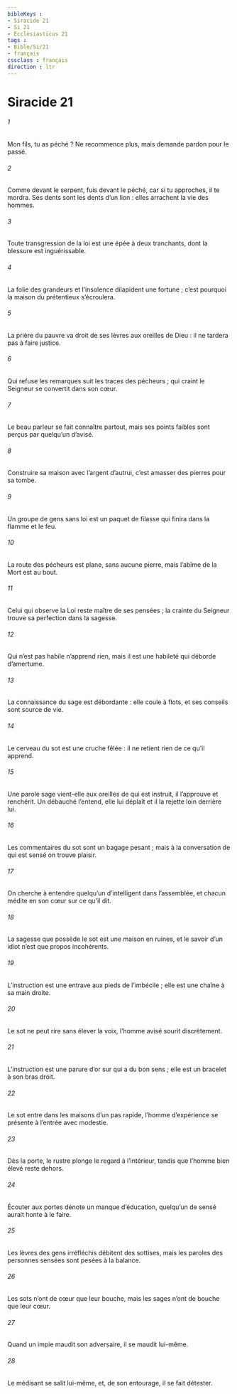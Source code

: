 ```yaml
---
bibleKeys : 
- Siracide 21
- Si 21
- Ecclesiasticus 21
tags : 
- Bible/Si/21
- français
cssclass : français
direction : ltr
---
```


# Siracide 21

###### 1
Mon fils, tu as péché ?
Ne recommence plus,
mais demande pardon pour le passé.
###### 2
Comme devant le serpent, fuis devant le péché,
car si tu approches, il te mordra.
Ses dents sont les dents d’un lion :
elles arrachent la vie des hommes.
###### 3
Toute transgression de la loi est une épée à deux tranchants,
dont la blessure est inguérissable.
###### 4
La folie des grandeurs et l’insolence dilapident une fortune ;
c’est pourquoi la maison du prétentieux s’écroulera.
###### 5
La prière du pauvre va droit de ses lèvres aux oreilles de Dieu :
il ne tardera pas à faire justice.
###### 6
Qui refuse les remarques suit les traces des pécheurs ;
qui craint le Seigneur se convertit dans son cœur.
###### 7
Le beau parleur se fait connaître partout,
mais ses points faibles sont perçus par quelqu’un d’avisé.
###### 8
Construire sa maison avec l’argent d’autrui,
c’est amasser des pierres pour sa tombe.
###### 9
Un groupe de gens sans loi est un paquet de filasse
qui finira dans la flamme et le feu.
###### 10
La route des pécheurs est plane, sans aucune pierre,
mais l’abîme de la Mort est au bout.
###### 11
Celui qui observe la Loi reste maître de ses pensées ;
la crainte du Seigneur trouve sa perfection dans la sagesse.
###### 12
Qui n’est pas habile n’apprend rien,
mais il est une habileté qui déborde d’amertume.
###### 13
La connaissance du sage est débordante : elle coule à flots,
et ses conseils sont source de vie.
###### 14
Le cerveau du sot est une cruche fêlée :
il ne retient rien de ce qu’il apprend.
###### 15
Une parole sage vient-elle aux oreilles de qui est instruit,
il l’approuve et renchérit.
Un débauché l’entend, elle lui déplaît
et il la rejette loin derrière lui.
###### 16
Les commentaires du sot sont un bagage pesant ;
mais à la conversation de qui est sensé on trouve plaisir.
###### 17
On cherche à entendre quelqu’un d’intelligent dans l’assemblée,
et chacun médite en son cœur sur ce qu’il dit.
###### 18
La sagesse que possède le sot est une maison en ruines,
et le savoir d’un idiot n’est que propos incohérents.
###### 19
L’instruction est une entrave aux pieds de l’imbécile ;
elle est une chaîne à sa main droite.
###### 20
Le sot ne peut rire sans élever la voix,
l’homme avisé sourit discrètement.
###### 21
L’instruction est une parure d’or sur qui a du bon sens ;
elle est un bracelet à son bras droit.
###### 22
Le sot entre dans les maisons d’un pas rapide,
l’homme d’expérience se présente à l’entrée avec modestie.
###### 23
Dès la porte, le rustre plonge le regard à l’intérieur,
tandis que l’homme bien élevé reste dehors.
###### 24
Écouter aux portes dénote un manque d’éducation,
quelqu’un de sensé aurait honte à le faire.
###### 25
Les lèvres des gens irréfléchis débitent des sottises,
mais les paroles des personnes sensées sont pesées à la balance.
###### 26
Les sots n’ont de cœur que leur bouche,
mais les sages n’ont de bouche que leur cœur.
###### 27
Quand un impie maudit son adversaire,
il se maudit lui-même.
###### 28
Le médisant se salit lui-même,
et, de son entourage, il se fait détester.
